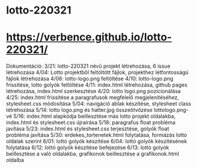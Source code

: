 # lotto-220321
# https://verbence.github.io/lotto-220321/

Dokumentáció:
3/21: lotto-220321 névű projekt létrehozása, 6 issue létrehozása
4/04: Lotto projektből feltöltött fájlok, projekthez létfontosságú fájlok létrehozása
4/06: lotto-logo.png feltöltése
4/10: lotto-logo.png frissítése, lotto golyók feltöltése
4/11: index.html létrehozása, github pages létrehozása, index.html szerkesztése
4/20: lotto logo.png pozícionálása
4/25: index.html frissítése a paragrafusok megfelelő megjelenítéséhez, stylesheet.css módosítása
5/04: navigáció ablak készítése, stylesheet class létrehozása
5/14: lotto logo.png és hatter.jpg összeötvözése lottologo.png-vé
5/16: index.html alapkódja beillesztése más lotto projekt oldalakba, index.html és stylesheet.css újraírása
5/18: paragrafus float probléma javítása
5/23: index.html és stylesheet.css terjesztése, golyók float probléma javítása
5/30: erdekes_tortenetek.html folytatása, formázás lotto oldalak szerint
6/01: lottó golyók készítése
6/04: lottó golyók készítésének folytatása
6/12: lottó golyók készítése befejezése
6/13: lottó golyók beillesztése a való oldalakba, grafikonok beillesztése a grafikonok.html oldalba
